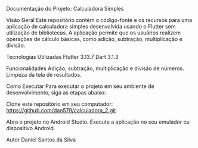 Documentação do Projeto: Calculadora Simples

Visão Geral
Este repositório contém o código-fonte e os recursos para uma aplicação de calculadora simples desenvolvida usando o Flutter sem utilização de bibliotecas. A aplicação permite que os usuários realizem operações de cálculo básicas, como adição, subtração, multiplicação e divisão.

Tecnologias Utilizadas
Flutter 3.13.7
Dart 3.1.3

Funcionalidades
Adição, subtração, multiplicação e divisão de números.
Limpeza da tela de resultados.

Como Executar
Para executar o projeto em seu ambiente de desenvolvimento, siga as etapas abaixo:

Clone este repositório em seu computador:
https://github.com/dan579/calculadora_2.git

Abra o projeto no Android Studio.
Execute a aplicação no seu emulador ou dispositivo Android.

Autor
Daniel Santos da Silva
